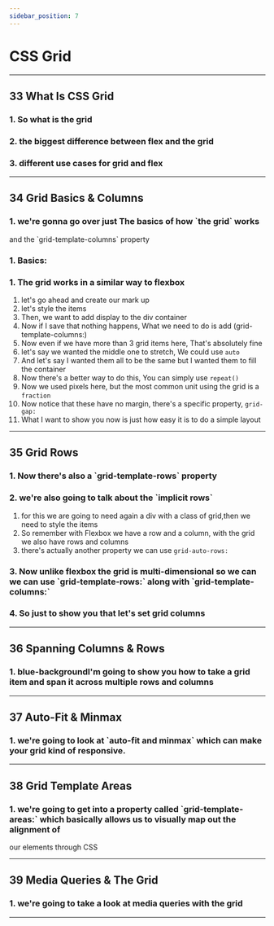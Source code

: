 ```yaml
---
sidebar_position: 7
---
```


# CSS Grid

---

<h2>33 What Is CSS Grid</h2>

<h3>1. So what is the grid</h3>

<h3>2. the biggest difference between flex and the grid</h3>

<h3>3. different use cases for grid and flex</h3>

---

<h2>34 Grid Basics & Columns</h2>

<h3>1. we're gonna go over just The basics of how `the grid` works  </h3>
and the `grid-template-columns` property

<h3>1. Basics:</h3>

<h3>1. The grid works in a similar way to flexbox</h3>

1.  let's go ahead and create our mark up
2.  let's style the items
3.  Then, we want to add display to the div container
4.  Now if I save that nothing happens, What we need to do is add (grid-template-columns:)
5.  Now even if we have more than 3 grid items here, That's absolutely fine
6.  let's say we wanted the middle one to stretch, We could use `auto`
7.  And let's say I wanted them all to be the same but I wanted them to fill the container
8.  Now there's a better way to do this, You can simply use `repeat()`
9.  Now we used pixels here, but the most common unit using the grid is a `fraction`
10. Now notice that these have no margin, there's a specific property, `grid-gap:`
11. What I want to show you now is just how easy it is to do a simple layout

---

<h2>35 Grid Rows</h2>

<h3>1. Now there's also a `grid-template-rows` property</h3>

<h3>2. we're also going to talk about the `implicit rows`</h3>

1.  for this we are going to need again a div with a class of grid,then we need to style the items
2.  So remember with Flexbox we have a row and a column, with the grid we also have rows and columns
3.  there's actually another property we can use `grid-auto-rows:`

<h3>3. Now unlike flexbox the grid is multi-dimensional so we can we can use `grid-template-rows:` along with `grid-template-columns:`</h3>

<h3>4. So just to show you that let's set grid columns</h3>

---

<h2>36 Spanning Columns & Rows</h2>

<h3>1. blue-backgroundI'm going to show you how to take a grid item and span it across multiple rows and columns</h3>

---

<h2>37 Auto-Fit & Minmax</h2>

<h3>1. we're going to look at `auto-fit and minmax` which can make your grid kind of responsive.</h3>

---

<h2>38 Grid Template Areas</h2>

<h3>1. we're going to get into a property called `grid-template-areas:` which basically allows us to visually map out the alignment of </h3>our elements through CSS

---

<h2>39 Media Queries & The Grid</h2>

<h3>1. we're going to take a look at media queries with the grid</h3>

---
